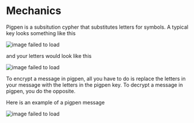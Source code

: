 # Mechanics

Pigpen is a subsitution cypher that substitutes letters for symbols. A typical key looks something like this

![image failed to load](https://upload.wikimedia.org/wikipedia/commons/thumb/3/36/Pigpen_cipher_key.svg/1200px-Pigpen_cipher_key.svg.png)

and your letters would look like this

![image failed to load](https://i.pinimg.com/originals/61/c2/53/61c2534f38d3cae0d1434554e66c53d3.png)

To encrypt a message in pigpen, all you have to do is replace the letters in your message with the letters in the pigpen key. To decrypt a message in pigpen, you do the opposite.

Here is an example of a pigpen message

![image failed to load](https://upload.wikimedia.org/wikipedia/commons/thumb/b/ba/A-pigpen-message.svg/320px-A-pigpen-message.svg.png)
